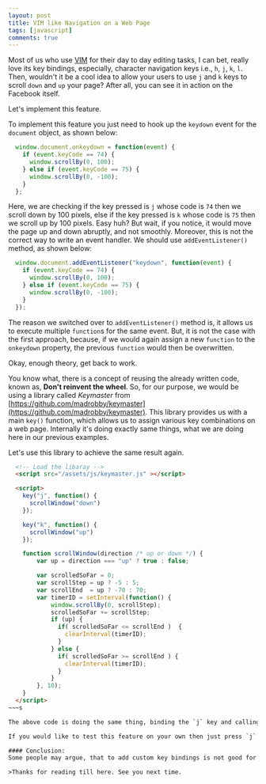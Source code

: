 ```yaml
---
layout: post
title: VIM like Navigation on a Web Page
tags: [javascript]
comments: true
---
```


Most of us who use [VIM](http://www.vim.org) for their day to day editing tasks, I can bet, really love its key bindings, especially, character navigation keys i.e., `h`, `j`, `k`, `l`. Then, wouldn't it be a cool idea to allow your users to use `j` and `k` keys to scroll `down` and `up` your page? After all, you can see it in action on the Facebook itself.

Let's implement this feature.

To implement this feature you just need to hook up the `keydown` event for the `document` object, as shown below:

~~~js
  window.document.onkeydown = function(event) {
    if (event.keyCode == 74) {
      window.scrollBy(0, 100);
    } else if (event.keyCode == 75) {
      window.scrollBy(0, -100);
    }
  };

~~~

Here, we are checking if the key pressed is `j` whose code is `74` then we scroll down by 100 pixels, else if the key pressed is `k` whose code is `75` then we scroll up by 100 pixels. Easy huh? But wait, if you notice, it would move the page up and down abruptly, and not smoothly. Moreover, this is not the correct way to write an event handler. We should use `addEventListener()` method, as shown below:

~~~js
  window.document.addEventListener("keydown", function(event) {
    if (event.keyCode == 74) {
      window.scrollBy(0, 100);
    } else if (event.keyCode == 75) {
      window.scrollBy(0, -100);
    }
  });
~~~

The reason we switched over to `addEventListener()` method is, it allows us to execute multiple `function`s for the same event. But, it is not the case with the first approach, because, if we would again assign a new `function` to the `onkeydown` property, the previous `function` would then be overwritten.

Okay, enough theory, get back to work.

You know what, there is a concept of reusing the already written code, known as, **Don't reinvent the wheel**. So, for our purpose, we would be using a library called *Keymaster* from [https://github.com/madrobby/keymaster](https://github.com/madrobby/keymaster). This library provides us with a main `key()` function, which allows us to assign various key combinations on a web page. Internally it's doing exactly same things, what we are doing here in our previous examples.

Let's use this library to achieve the same result again.

~~~html
  <!-- Load the libaray -->
  <script src="/assets/js/keymaster.js" ></script>

  <script>
    key("j", function() {
      scrollWindow("down")
    });

    key("k", function() {
      scrollWindow("up")
    });

    function scrollWindow(direction /* up or down */) {
        var up = direction === "up" ? true : false;

        var scrolledSoFar = 0;
        var scrollStep = up ? -5 : 5;
        var scrollEnd  = up ? -70 : 70;
        var timerID = setInterval(function() {
            window.scrollBy(0, scrollStep);
            scrolledSoFar += scrollStep;
            if (up) {
              if( scrolledSoFar <= scrollEnd )  {
                clearInterval(timerID);
              }
            } else {
              if( scrolledSoFar >= scrollEnd ) {
                clearInterval(timerID);
              }
            }
        }, 10);
    }
  </script>
~~~s

The above code is doing the same thing, binding the `j` key and calling `scrollWindow()` function with `down` parameter, and again binding the `k` key and calling `scrollWindow()` function with `up` parameter. What's special here is how the `scrollWindow()` function is using `setInterval()` method to rapidly calling `window.scrollBy()` method, thus rendering the smooth scrolling, when we press the keys.

If you would like to test this feature on your own then just press `j` or `k` keys right here on this page. And you'll see, the page is moving up and down smoothly. In fact, this whole site is using the above code, but obviously a minified version of the library.

#### Conclusion:
Some people may argue, that to add custom key bindings is not good for web pages, but IMHO every website should provide certain keybindings. For example, a `/` key to focus on search field much like Facebook, Google, Gmail and YouTube do.

>Thanks for reading till here. See you next time.

